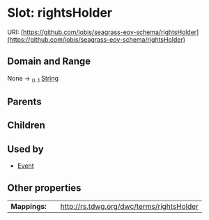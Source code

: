 
# Slot: rightsHolder



URI: [https://github.com/iobis/seagrass-eov-schema/rightsHolder](https://github.com/iobis/seagrass-eov-schema/rightsHolder)


## Domain and Range

None &#8594;  <sub>0..1</sub> [String](types/String.md)

## Parents


## Children


## Used by

 * [Event](Event.md)

## Other properties

|  |  |  |
| --- | --- | --- |
| **Mappings:** | | http://rs.tdwg.org/dwc/terms/rightsHolder |